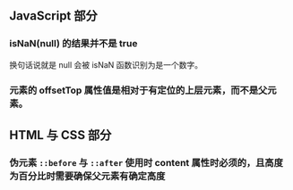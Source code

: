 ## JavaScript 部分

### isNaN(null) 的结果并不是 true

换句话说就是 null 会被 isNaN 函数识别为是一个数字。

### 元素的 offsetTop 属性值是相对于有定位的上层元素，而不是父元素。

## HTML 与 CSS 部分

### 伪元素 `::before` 与 `::after` 使用时 content 属性时必须的，且高度为百分比时需要确保父元素有确定高度

